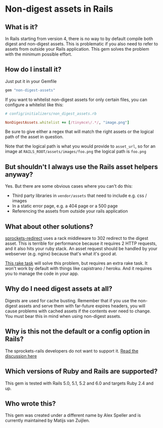 Non-digest assets in Rails
==========================

What is it?
-----------

In Rails starting from version 4, there is no way to by default compile both
digest and non-digest assets. This is problematic if you also need to refer to
assets from outside your Rails application. This gem solves the problem with the
minimum possible effort.

How do I install it?
--------------------

Just put it in your Gemfile

```ruby
gem "non-digest-assets"
```

If you want to whitelist non-digest assets for only certain files, you can
configure a whitelist like this:

```ruby
# config/initializers/non_digest_assets.rb

NonDigestAssets.whitelist += [/tinymce\/.*/, "image.png"]
```

Be sure to give either a regex that will match the right assets or the logical
path of the asset in question.

Note that the logical path is what you would provide to `asset_url`, so for an
image at `RAILS_ROOT/assets/images/foo.png` the logical path is `foo.png`

But shouldn't I always use the Rails asset helpers anyway?
----------------------------------------------------------

Yes. But there are some obvious cases where you can't do this:

* Third party libraries in `vendor/assets` that need to include e.g. css / images
* In a static error page, e.g. a 404 page or a 500 page
* Referencing the assets from outside your rails application

What about other solutions?
--------------------------
[sprockets-redirect](https://github.com/sikachu/sprockets-redirect) uses a rack
middleware to 302 redirect to the digest asset. This is terrible for
performance because it requires 2 HTTP requests, and it also hits your ruby
stack. An asset request should be handled by your webserver (e.g. nginx)
because that's what it's good at.

[This rake task](https://github.com/rails/sprockets-rails/issues/49#issuecomment-20535134)
will solve this problem, but requires an extra rake task. It won't work by
default with things like capistrano / heroku. And it requires you to manage the
code in your app.

Why do I need digest assets at all?
-----------------------------------

Digests are used for cache busting. Remember that if you use the non-digest
assets and serve them with far-future expires headers, you will cause problems
with cached assets if the contents ever need to change. You must bear this in
mind when using non-digest assets.

Why is this not the default or a config option in Rails?
----------------------------------------------------------------

The sprockets-rails developers do not want to support it.
[Read the discussion here](https://github.com/rails/sprockets-rails/issues/49)

Which versions of Ruby and Rails are supported?
--------------------------------------

This gem is tested with Rails 5.0, 5.1, 5.2 and 6.0 and targets Ruby 2.4 and up.

Who wrote this?
---------------

This gem was created under a different name by Alex Speller and is currently
maintained by Matijs van Zuijlen.
